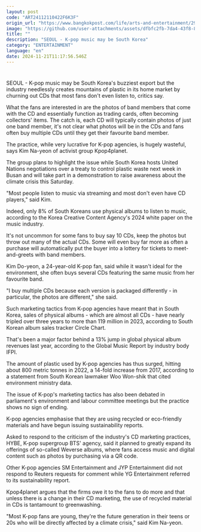 ```yaml
---
layout: post
code: "ART24112110422F6K3F"
origin_url: "https://www.bangkokpost.com/life/arts-and-entertainment/2906276/k-pops-profligate-cd-output-draws-fire-as-south-korea-hosts-plastic-waste-talks"
image: "https://github.com/user-attachments/assets/dfbfc2fb-7da4-43f8-8d00-8a87eee7e439"
title: ""
description: "SEOUL - K-pop music may be South Korea"
category: "ENTERTAINMENT"
language: "en"
date: 2024-11-21T11:17:56.546Z
---
```


# 

SEOUL - K-pop music may be South Korea's buzziest export but the industry needlessly creates mountains of plastic in its home market by churning out CDs that most fans don't even listen to, critics say.

What the fans are interested in are the photos of band members that come with the CD and essentially function as trading cards, often becoming collectors' items. The catch is, each CD will typically contain photos of just one band member, it's not clear what photos will be in the CDs and fans often buy multiple CDs until they get their favourite band member.

The practice, while very lucrative for K-pop agencies, is hugely wasteful, says Kim Na-yeon of activist group Kpop4planet.

The group plans to highlight the issue while South Korea hosts United Nations negotiations over a treaty to control plastic waste next week in Busan and will take part in a demonstration to raise awareness about the climate crisis this Saturday.

"Most people listen to music via streaming and most don't even have CD players," said Kim.

Indeed, only 8% of South Koreans use physical albums to listen to music, according to the Korea Creative Content Agency's 2024 white paper on the music industry.

It's not uncommon for some fans to buy say 10 CDs, keep the photos but throw out many of the actual CDs. Some will even buy far more as often a purchase will automatically put the buyer into a lottery for tickets to meet-and-greets with band members.

Kim Do-yeon, a 24-year-old K-pop fan, said while it wasn't ideal for the environment, she often buys several CDs featuring the same music from her favourite band.

"I buy multiple CDs because each version is packaged differently - in particular, the photos are different," she said.

Such marketing tactics from K-pop agencies have meant that in South Korea, sales of physical albums - which are almost all CDs - have nearly tripled over three years to more than 119 million in 2023, according to South Korean album sales tracker Circle Chart.

That's been a major factor behind a 13% jump in global physical album revenues last year, according to the Global Music Report by industry body IFPI.

The amount of plastic used by K-pop agencies has thus surged, hitting about 800 metric tonnes in 2022, a 14-fold increase from 2017, according to a statement from South Korean lawmaker Woo Won-shik that cited environment ministry data.

The issue of K-pop's marketing tactics has also been debated in parliament's environment and labour committee meetings but the practice shows no sign of ending.

K-pop agencies emphasise that they are using recycled or eco-friendly materials and have begun issuing sustainability reports.

Asked to respond to the criticism of the industry's CD marketing practices, HYBE, K-pop supergroup BTS' agency, said it planned to greatly expand its offerings of so-called Weverse albums, where fans access music and digital content such as photos by purchasing via a QR code.

Other K-pop agencies SM Entertainment and JYP Entertainment did not respond to Reuters requests for comment while YG Entertainment referred to its sustainability report.

Kpop4planet argues that the firms owe it to the fans to do more and that unless there is a change in their CD marketing, the use of recycled material in CDs is tantamount to greenwashing.

"Most K-pop fans are young, they're the future generation in their teens or 20s who will be directly affected by a climate crisis," said Kim Na-yeon.